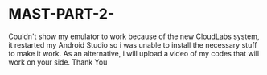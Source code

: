 # MAST-PART-2-
Couldn't show my emulator to work because of the new CloudLabs system, it restarted my Android Studio so i was unable to install the necessary stuff to make it work. As an alternative, i will upload a video of my codes that will work on your side. Thank You
